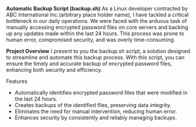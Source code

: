 **Automatic Backup Script (backup.sh)**
As a Linux developer contracted by ABC International Inc.(arbitrary place holder name), I have tackled a critical bottleneck in our daily operations. We were faced with the arduous task of manually accessing encrypted password files on core servers and backing up any updates made within the last 24 hours. This process was prone to human error, compromised security, and was overly time-consuming.

**Project Overview**
I present to you the backup.sh script, a solution designed to streamline and automate this backup process. With this script, you can ensure the timely and accurate backup of encrypted password files, enhancing both security and efficiency.

Features
- Automatically identifies encrypted password files that were modified in the last 24 hours.
- Creates backups of the identified files, preserving data integrity.
- Eliminates the need for manual intervention, reducing human error.
- Enhances security by consistently and reliably managing backups.
